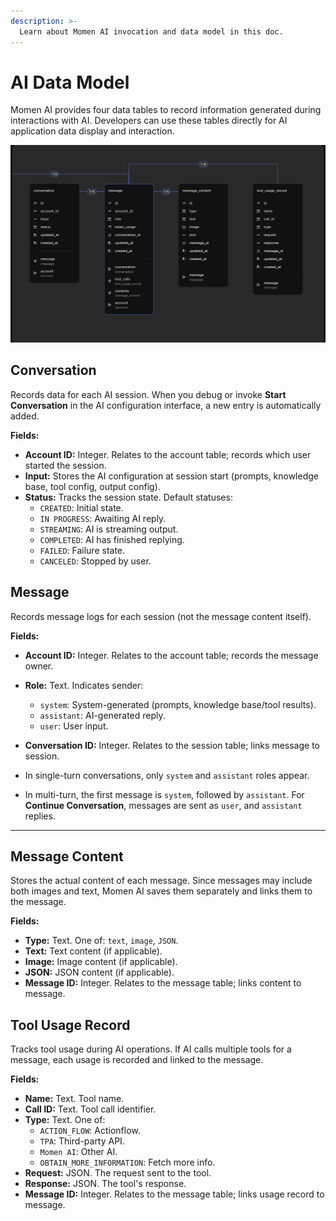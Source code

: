 ```yaml
---
description: >-
  Learn about Momen AI invocation and data model in this doc.
---
```


# AI Data Model

Momen AI provides four data tables to record information generated during interactions with AI. Developers can use these tables directly for AI application data display and interaction.

![AI data model tables](../../.gitbook/assets/截屏2024-07-23%2014.48.32.png)

## Conversation

Records data for each AI session. When you debug or invoke **Start Conversation** in the AI configuration interface, a new entry is automatically added.

**Fields:**
- **Account ID:** Integer. Relates to the account table; records which user started the session.
- **Input:** Stores the AI configuration at session start (prompts, knowledge base, tool config, output config).
- **Status:** Tracks the session state. Default statuses:
  - `CREATED`: Initial state.
  - `IN PROGRESS`: Awaiting AI reply.
  - `STREAMING`: AI is streaming output.
  - `COMPLETED`: AI has finished replying.
  - `FAILED`: Failure state.
  - `CANCELED`: Stopped by user.

## Message

Records message logs for each session (not the message content itself).

**Fields:**
- **Account ID:** Integer. Relates to the account table; records the message owner.
- **Role:** Text. Indicates sender:
  - `system`: System-generated (prompts, knowledge base/tool results).
  - `assistant`: AI-generated reply.
  - `user`: User input.
- **Conversation ID:** Integer. Relates to the session table; links message to session.

- In single-turn conversations, only `system` and `assistant` roles appear.
- In multi-turn, the first message is `system`, followed by `assistant`. For **Continue Conversation**, messages are sent as `user`, and `assistant` replies.

---

## Message Content

Stores the actual content of each message. Since messages may include both images and text, Momen AI saves them separately and links them to the message.

**Fields:**
- **Type:** Text. One of: `text`, `image`, `JSON`.
- **Text:** Text content (if applicable).
- **Image:** Image content (if applicable).
- **JSON:** JSON content (if applicable).
- **Message ID:** Integer. Relates to the message table; links content to message.

## Tool Usage Record

Tracks tool usage during AI operations. If AI calls multiple tools for a message, each usage is recorded and linked to the message.

**Fields:**
- **Name:** Text. Tool name.
- **Call ID:** Text. Tool call identifier.
- **Type:** Text. One of:
  - `ACTION_FLOW`: Actionflow.
  - `TPA`: Third-party API.
  - `Momen AI`: Other AI.
  - `OBTAIN_MORE_INFORMATION`: Fetch more info.
- **Request:** JSON. The request sent to the tool.
- **Response:** JSON. The tool's response.
- **Message ID:** Integer. Relates to the message table; links usage record to message.

